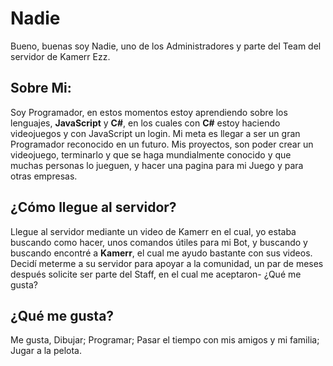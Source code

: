 # Nadie

Bueno, buenas soy Nadie, uno de los Administradores y parte del Team del servidor de Kamerr Ezz.

## Sobre Mi:

Soy Programador, en estos momentos estoy aprendiendo sobre los lenguajes, **JavaScript** y **C#**, en los cuales con **C#** estoy haciendo videojuegos y con JavaScript un login. Mi meta es llegar a ser un gran Programador reconocido en un futuro. Mis proyectos, son poder crear un videojuego, terminarlo y que se haga mundialmente conocido y que muchas personas lo jueguen, y hacer una pagina para mi Juego y para otras empresas.

## ¿Cómo llegue al servidor?

Llegue al servidor mediante un video de Kamerr en el cual, yo estaba buscando como hacer, unos comandos útiles para mi Bot, y buscando y buscando encontré a **Kamerr**, el cual me ayudo bastante con sus videos. Decidí meterme a su servidor para apoyar a la comunidad, un par de meses después solicite ser parte del Staff, en el cual me aceptaron-
¿Qué me gusta?

## ¿Qué me gusta?

Me gusta, Dibujar; Programar; Pasar el tiempo con mis amigos y mi familia; Jugar a la pelota.